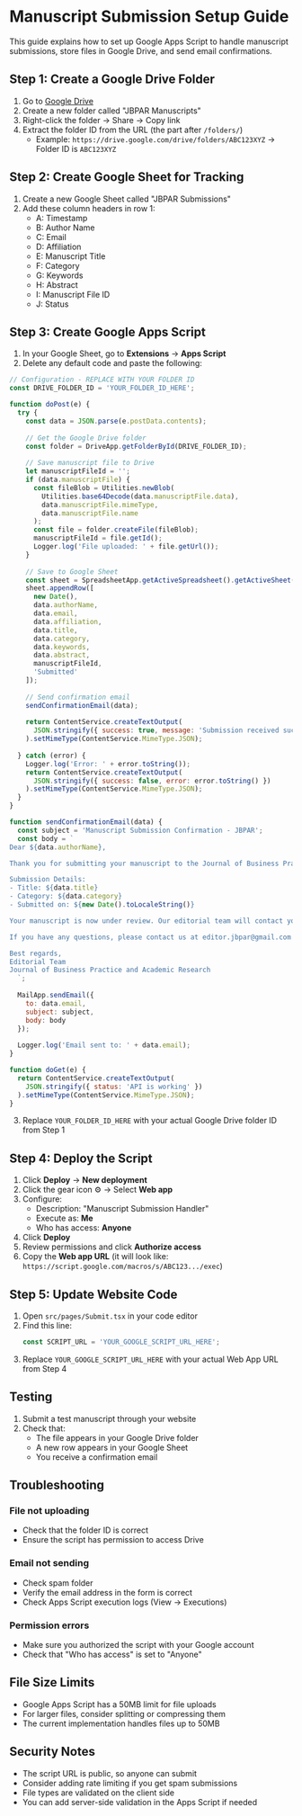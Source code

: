 # Manuscript Submission Setup Guide

This guide explains how to set up Google Apps Script to handle manuscript submissions, store files in Google Drive, and send email confirmations.

## Step 1: Create a Google Drive Folder

1. Go to [Google Drive](https://drive.google.com)
2. Create a new folder called "JBPAR Manuscripts"
3. Right-click the folder → Share → Copy link
4. Extract the folder ID from the URL (the part after `/folders/`)
   - Example: `https://drive.google.com/drive/folders/ABC123XYZ` → Folder ID is `ABC123XYZ`

## Step 2: Create Google Sheet for Tracking

1. Create a new Google Sheet called "JBPAR Submissions"
2. Add these column headers in row 1:
   - A: Timestamp
   - B: Author Name
   - C: Email
   - D: Affiliation
   - E: Manuscript Title
   - F: Category
   - G: Keywords
   - H: Abstract
   - I: Manuscript File ID
   - J: Status

## Step 3: Create Google Apps Script

1. In your Google Sheet, go to **Extensions** → **Apps Script**
2. Delete any default code and paste the following:

```javascript
// Configuration - REPLACE WITH YOUR FOLDER ID
const DRIVE_FOLDER_ID = 'YOUR_FOLDER_ID_HERE';

function doPost(e) {
  try {
    const data = JSON.parse(e.postData.contents);
    
    // Get the Google Drive folder
    const folder = DriveApp.getFolderById(DRIVE_FOLDER_ID);
    
    // Save manuscript file to Drive
    let manuscriptFileId = '';
    if (data.manuscriptFile) {
      const fileBlob = Utilities.newBlob(
        Utilities.base64Decode(data.manuscriptFile.data),
        data.manuscriptFile.mimeType,
        data.manuscriptFile.name
      );
      const file = folder.createFile(fileBlob);
      manuscriptFileId = file.getId();
      Logger.log('File uploaded: ' + file.getUrl());
    }
    
    // Save to Google Sheet
    const sheet = SpreadsheetApp.getActiveSpreadsheet().getActiveSheet();
    sheet.appendRow([
      new Date(),
      data.authorName,
      data.email,
      data.affiliation,
      data.title,
      data.category,
      data.keywords,
      data.abstract,
      manuscriptFileId,
      'Submitted'
    ]);
    
    // Send confirmation email
    sendConfirmationEmail(data);
    
    return ContentService.createTextOutput(
      JSON.stringify({ success: true, message: 'Submission received successfully' })
    ).setMimeType(ContentService.MimeType.JSON);
    
  } catch (error) {
    Logger.log('Error: ' + error.toString());
    return ContentService.createTextOutput(
      JSON.stringify({ success: false, error: error.toString() })
    ).setMimeType(ContentService.MimeType.JSON);
  }
}

function sendConfirmationEmail(data) {
  const subject = 'Manuscript Submission Confirmation - JBPAR';
  const body = `
Dear ${data.authorName},

Thank you for submitting your manuscript to the Journal of Business Practice and Academic Research (JBPAR).

Submission Details:
- Title: ${data.title}
- Category: ${data.category}
- Submitted on: ${new Date().toLocaleString()}

Your manuscript is now under review. Our editorial team will contact you within 5-7 business days regarding the next steps.

If you have any questions, please contact us at editor.jbpar@gmail.com

Best regards,
Editorial Team
Journal of Business Practice and Academic Research
  `;
  
  MailApp.sendEmail({
    to: data.email,
    subject: subject,
    body: body
  });
  
  Logger.log('Email sent to: ' + data.email);
}

function doGet(e) {
  return ContentService.createTextOutput(
    JSON.stringify({ status: 'API is working' })
  ).setMimeType(ContentService.MimeType.JSON);
}
```

3. Replace `YOUR_FOLDER_ID_HERE` with your actual Google Drive folder ID from Step 1

## Step 4: Deploy the Script

1. Click **Deploy** → **New deployment**
2. Click the gear icon ⚙️ → Select **Web app**
3. Configure:
   - Description: "Manuscript Submission Handler"
   - Execute as: **Me**
   - Who has access: **Anyone**
4. Click **Deploy**
5. Review permissions and click **Authorize access**
6. Copy the **Web app URL** (it will look like: `https://script.google.com/macros/s/ABC123.../exec`)

## Step 5: Update Website Code

1. Open `src/pages/Submit.tsx` in your code editor
2. Find this line:
   ```javascript
   const SCRIPT_URL = 'YOUR_GOOGLE_SCRIPT_URL_HERE';
   ```
3. Replace `YOUR_GOOGLE_SCRIPT_URL_HERE` with your actual Web App URL from Step 4

## Testing

1. Submit a test manuscript through your website
2. Check that:
   - The file appears in your Google Drive folder
   - A new row appears in your Google Sheet
   - You receive a confirmation email

## Troubleshooting

### File not uploading
- Check that the folder ID is correct
- Ensure the script has permission to access Drive

### Email not sending
- Check spam folder
- Verify the email address in the form is correct
- Check Apps Script execution logs (View → Executions)

### Permission errors
- Make sure you authorized the script with your Google account
- Check that "Who has access" is set to "Anyone"

## File Size Limits

- Google Apps Script has a 50MB limit for file uploads
- For larger files, consider splitting or compressing them
- The current implementation handles files up to 50MB

## Security Notes

- The script URL is public, so anyone can submit
- Consider adding rate limiting if you get spam submissions
- File types are validated on the client side
- You can add server-side validation in the Apps Script if needed

